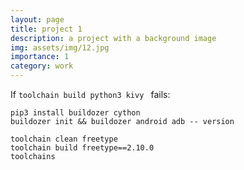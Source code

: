 ```yaml
---
layout: page
title: project 1
description: a project with a background image
img: assets/img/12.jpg
importance: 1
category: work
---
```


If `toolchain build python3 kivy ` fails:

```
pip3 install buildozer cython
buildozer init && buildozer android adb -- version

toolchain clean freetype
toolchain build freetype==2.10.0
toolchains
```